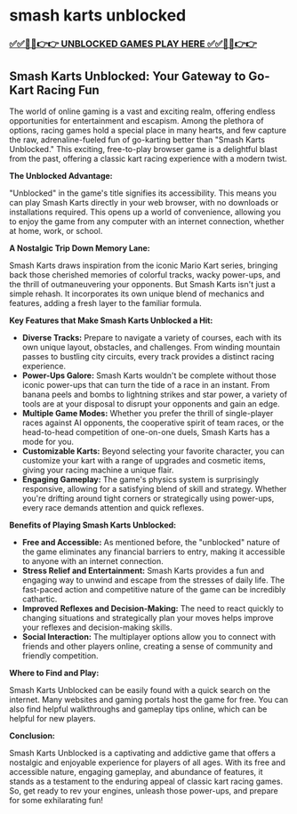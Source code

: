 # smash karts unblocked

### [✅✅🔴🔴👉👉 UNBLOCKED GAMES PLAY HERE ✅✅🔴🔴👉👉](https://topstoryindia.com)

##  Smash Karts Unblocked: Your Gateway to Go-Kart Racing Fun

The world of online gaming is a vast and exciting realm, offering endless opportunities for entertainment and escapism.  Among the plethora of options, racing games hold a special place in many hearts, and few capture the raw, adrenaline-fueled fun of go-karting better than "Smash Karts Unblocked."  This exciting, free-to-play browser game is a delightful blast from the past, offering a classic kart racing experience with a modern twist. 

**The Unblocked Advantage:**

"Unblocked" in the game's title signifies its accessibility. This means you can play Smash Karts directly in your web browser, with no downloads or installations required. This opens up a world of convenience, allowing you to enjoy the game from any computer with an internet connection, whether at home, work, or school. 

**A Nostalgic Trip Down Memory Lane:**

Smash Karts draws inspiration from the iconic Mario Kart series, bringing back those cherished memories of colorful tracks, wacky power-ups, and the thrill of outmaneuvering your opponents. But Smash Karts isn't just a simple rehash. It incorporates its own unique blend of mechanics and features, adding a fresh layer to the familiar formula. 

**Key Features that Make Smash Karts Unblocked a Hit:**

* **Diverse Tracks:**  Prepare to navigate a variety of courses, each with its own unique layout, obstacles, and challenges. From winding mountain passes to bustling city circuits, every track provides a distinct racing experience.
* **Power-Ups Galore:**  Smash Karts wouldn't be complete without those iconic power-ups that can turn the tide of a race in an instant. From banana peels and bombs to lightning strikes and star power, a variety of tools are at your disposal to disrupt your opponents and gain an edge.
* **Multiple Game Modes:**  Whether you prefer the thrill of single-player races against AI opponents, the cooperative spirit of team races, or the head-to-head competition of one-on-one duels, Smash Karts has a mode for you.  
* **Customizable Karts:**  Beyond selecting your favorite character, you can customize your kart with a range of upgrades and cosmetic items, giving your racing machine a unique flair. 
* **Engaging Gameplay:**  The game's physics system is surprisingly responsive, allowing for a satisfying blend of skill and strategy.  Whether you're drifting around tight corners or strategically using power-ups, every race demands attention and quick reflexes.

**Benefits of Playing Smash Karts Unblocked:**

* **Free and Accessible:**  As mentioned before, the "unblocked" nature of the game eliminates any financial barriers to entry, making it accessible to anyone with an internet connection.
* **Stress Relief and Entertainment:**  Smash Karts provides a fun and engaging way to unwind and escape from the stresses of daily life.  The fast-paced action and competitive nature of the game can be incredibly cathartic.
* **Improved Reflexes and Decision-Making:**  The need to react quickly to changing situations and strategically plan your moves helps improve your reflexes and decision-making skills.
* **Social Interaction:**  The multiplayer options allow you to connect with friends and other players online, creating a sense of community and friendly competition. 

**Where to Find and Play:**

Smash Karts Unblocked can be easily found with a quick search on the internet.  Many websites and gaming portals host the game for free. You can also find helpful walkthroughs and gameplay tips online, which can be helpful for new players.

**Conclusion:**

Smash Karts Unblocked is a captivating and addictive game that offers a nostalgic and enjoyable experience for players of all ages. With its free and accessible nature, engaging gameplay, and abundance of features, it stands as a testament to the enduring appeal of classic kart racing games.  So, get ready to rev your engines, unleash those power-ups, and prepare for some exhilarating fun!